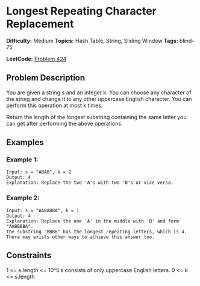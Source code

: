 # Longest Repeating Character Replacement

**Difficulty:** Medium
**Topics:** Hash Table, String, Sliding Window
**Tags:** blind-75

**LeetCode:** [Problem 424](https://leetcode.com/problems/longest-repeating-character-replacement/description/)

## Problem Description

You are given a string s and an integer k. You can choose any character of the string and change it to any other uppercase English character. You can perform this operation at most k times.

Return the length of the longest substring containing the same letter you can get after performing the above operations.

## Examples

### Example 1:

```
Input: s = "ABAB", k = 2
Output: 4
Explanation: Replace the two 'A's with two 'B's or vice versa.
```

### Example 2:

```
Input: s = "AABABBA", k = 1
Output: 4
Explanation: Replace the one 'A' in the middle with 'B' and form "AABBBBA".
The substring "BBBB" has the longest repeating letters, which is 4.
There may exists other ways to achieve this answer too.
```

## Constraints

1 <= s.length <= 10^5
s consists of only uppercase English letters.
0 <= k <= s.length
